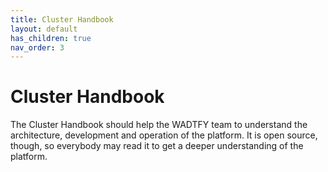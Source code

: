 ```yaml
---
title: Cluster Handbook
layout: default
has_children: true
nav_order: 3
---
```


<!-- DOCTOC SKIP -->

# Cluster Handbook

The Cluster Handbook should help the WADTFY team to understand the architecture, development and operation of the
platform. It is open source, though, so everybody may read it to get a deeper understanding of the platform.
